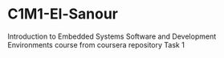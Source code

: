 # C1M1-El-Sanour
Introduction to Embedded Systems Software and Development Environments course from coursera repository Task 1
